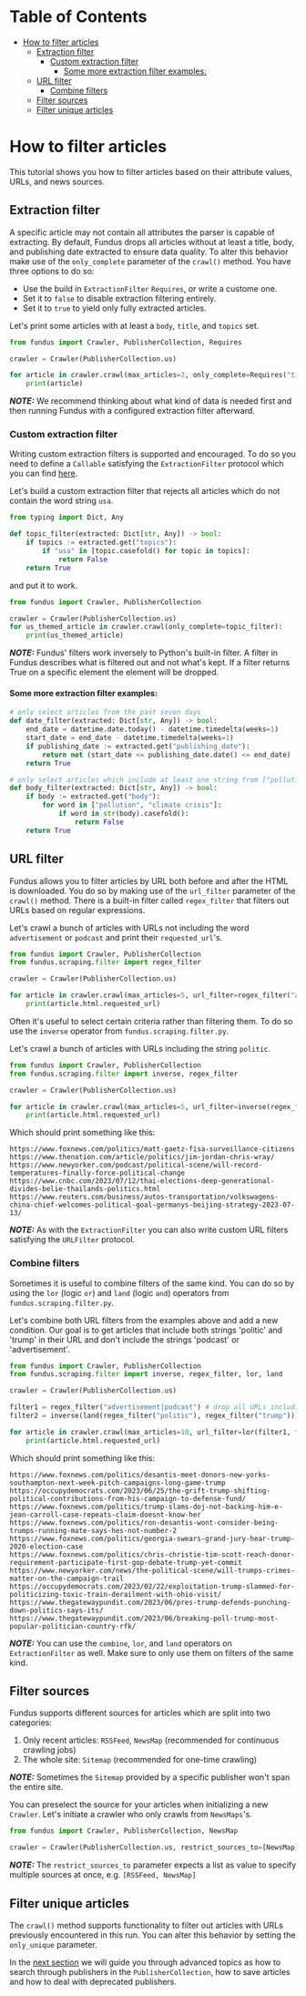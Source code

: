 # Table of Contents

* [How to filter articles](#how-to-filter-articles)
  * [Extraction filter](#extraction-filter)
    * [Custom extraction filter](#custom-extraction-filter)
      * [Some more extraction filter examples:](#some-more-extraction-filter-examples)
  * [URL filter](#url-filter)
    * [Combine filters](#combine-filters)
  * [Filter sources](#filter-sources)
  * [Filter unique articles](#filter-unique-articles)

# How to filter articles

This tutorial shows you how to filter articles based on their attribute values, URLs, and news sources.

## Extraction filter

A specific article may not contain all attributes the parser is capable of extracting.
By default, Fundus drops all articles without at least a title, body, and publishing date extracted to ensure data quality.
To alter this behavior make use of the `only_complete` parameter of the `crawl()` method.
You have three options to do so:
- Use the build in `ExtractionFilter` `Requires`, or write a custome one.
- Set it to `false` to disable extraction filtering entirely.
- Set it to `true` to yield only fully extracted articles.

Let's print some articles with at least a `body`, `title`, and `topics` set.

````python
from fundus import Crawler, PublisherCollection, Requires

crawler = Crawler(PublisherCollection.us)

for article in crawler.crawl(max_articles=2, only_complete=Requires("title", "body", "topics")):
    print(article)
````

**_NOTE:_** We recommend thinking about what kind of data is needed first and then running Fundus with a configured extraction filter afterward.

### Custom extraction filter

Writing custom extraction filters is supported and encouraged.
To do so you need to define a `Callable` satisfying the `ExtractionFilter` protocol which you can find [here](../src/fundus/scraping/filter.py).

Let's build a custom extraction filter that rejects all articles which do not contain the word string `usa`.

````python
from typing import Dict, Any

def topic_filter(extracted: Dict[str, Any]) -> bool:
    if topics := extracted.get("topics"):
        if "usa" in [topic.casefold() for topic in topics]:
            return False
    return True
````

and put it to work.

````python
from fundus import Crawler, PublisherCollection

crawler = Crawler(PublisherCollection.us)
for us_themed_article in crawler.crawl(only_complete=topic_filter):
    print(us_themed_article)
````

**_NOTE:_** Fundus' filters work inversely to Python's built-in filter.
A filter in Fundus describes what is filtered out and not what's kept.
If a filter returns True on a specific element the element will be dropped.

#### Some more extraction filter examples:

````python
# only select articles from the past seven days
def date_filter(extracted: Dict[str, Any]) -> bool:
    end_date = datetime.date.today() - datetime.timedelta(weeks=1)
    start_date = end_date - datetime.timedelta(weeks=1)
    if publishing_date := extracted.get("publishing_date"):
        return not (start_date <= publishing_date.date() <= end_date)
    return True

# only select articles which include at least one string from ["pollution", "climate crisis"] in the article body
def body_filter(extracted: Dict[str, Any]) -> bool:
    if body := extracted.get("body"):
        for word in ["pollution", "climate crisis"]:
            if word in str(body).casefold():
                return False
    return True
````

## URL filter

Fundus allows you to filter articles by URL both before and after the HTML is downloaded.
You do so by making use of the `url_filter` parameter of the `crawl()` method.
There is a built-in filter called `regex_filter` that filters out URLs based on regular expressions.

Let's crawl a bunch of articles with URLs not including the word `advertisement` or `podcast` and print their `requested_url`'s.

````python
from fundus import Crawler, PublisherCollection
from fundus.scraping.filter import regex_filter

crawler = Crawler(PublisherCollection.us)

for article in crawler.crawl(max_articles=5, url_filter=regex_filter("advertisement|podcast")):
    print(article.html.requested_url)
````

Often it's useful to select certain criteria rather than filtering them.
To do so use the `inverse` operator from `fundus.scraping.filter.py`.

Let's crawl a bunch of articles with URLs including the string `politic`.

````python
from fundus import Crawler, PublisherCollection
from fundus.scraping.filter import inverse, regex_filter

crawler = Crawler(PublisherCollection.us)

for article in crawler.crawl(max_articles=5, url_filter=inverse(regex_filter("politic"))):
    print(article.html.requested_url)
````

Which should print something like this:

````console
https://www.foxnews.com/politics/matt-gaetz-fisa-surveillance-citizens
https://www.thenation.com/article/politics/jim-jordan-chris-wray/
https://www.newyorker.com/podcast/political-scene/will-record-temperatures-finally-force-political-change
https://www.cnbc.com/2023/07/12/thai-elections-deep-generational-divides-belie-thailands-politics.html
https://www.reuters.com/business/autos-transportation/volkswagens-china-chief-welcomes-political-goal-germanys-beijing-strategy-2023-07-13/
````

**_NOTE:_** As with the `ExtractionFilter` you can also write custom URL filters satisfying the `URLFilter` protocol.

### Combine filters

Sometimes it is useful to combine filters of the same kind.
You can do so by using the `lor` (logic `or`) and `land` (logic `and`) operators from `fundus.scraping.filter.py`.

Let's combine both URL filters from the examples above and add a new condition.
Our goal is to get articles that include both strings 'politic' and 'trump' in their URL and don't include the strings 'podcast' or 'advertisement'.

````python
from fundus import Crawler, PublisherCollection
from fundus.scraping.filter import inverse, regex_filter, lor, land

crawler = Crawler(PublisherCollection.us)

filter1 = regex_filter("advertisement|podcast") # drop all URLs including the strings "advertisement" or "podcast"
filter2 = inverse(land(regex_filter("politic"), regex_filter("trump"))) # drop all URLs not including the strings "politic" and "trump"

for article in crawler.crawl(max_articles=10, url_filter=lor(filter1, filter2)):
    print(article.html.requested_url)
````

Which should print something like this:

````console
https://www.foxnews.com/politics/desantis-meet-donors-new-yorks-southampton-next-week-pitch-campaigns-long-game-trump
https://occupydemocrats.com/2023/06/25/the-grift-trump-shifting-political-contributions-from-his-campaign-to-defense-fund/
https://www.foxnews.com/politics/trump-slams-doj-not-backing-him-e-jean-carroll-case-repeats-claim-doesnt-know-her
https://www.foxnews.com/politics/ron-desantis-wont-consider-being-trumps-running-mate-says-hes-not-number-2
https://www.foxnews.com/politics/georgia-swears-grand-jury-hear-trump-2020-election-case
https://www.foxnews.com/politics/chris-christie-tim-scott-reach-donor-requirement-participate-first-gop-debate-trump-yet-commit
https://www.newyorker.com/news/the-political-scene/will-trumps-crimes-matter-on-the-campaign-trail
https://occupydemocrats.com/2023/02/22/exploitation-trump-slammed-for-politicizing-toxic-train-derailment-with-ohio-visit/
https://www.thegatewaypundit.com/2023/06/pres-trump-defends-punching-down-politics-says-its/
https://www.thegatewaypundit.com/2023/06/breaking-poll-trump-most-popular-politician-country-rfk/
````

**_NOTE:_** You can use the `combine`, `lor`, and `land` operators on `ExtractionFilter` as well.
Make sure to only use them on filters of the same kind.

## Filter sources

Fundus supports different sources for articles which are split into two categories:

1. Only recent articles: `RSSFeed`, `NewsMap` (recommended for continuous crawling jobs)
2. The whole site: `Sitemap` (recommended for one-time crawling)

**_NOTE:_** Sometimes the `Sitemap` provided by a specific publisher won't span the entire site.

You can preselect the source for your articles when initializing a new `Crawler`.
Let's initiate a crawler who only crawls from `NewsMaps`'s.

````python
from fundus import Crawler, PublisherCollection, NewsMap

crawler = Crawler(PublisherCollection.us, restrict_sources_to=[NewsMap])
````

**_NOTE:_** The `restrict_sources_to` parameter expects a list as value to specify multiple sources at once, e.g. `[RSSFeed, NewsMap]`

## Filter unique articles

The `crawl()` method supports functionality to filter out articles with URLs previously encountered in this run.
You can alter this behavior by setting the `only_unique` parameter.

In the [next section](5_advanced_topics) we will guide you through advanced topics as how to search through publishers in the `PublisherCollection`, how to save articles and how to deal with deprecated publishers.

